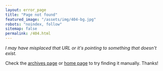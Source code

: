 ```yaml
---
layout: error_page
title: "Page not found"
featured_image: "/assets/img/404-bg.jpg"
robots: "noindex, follow"
sitemap: false
permalink: /404.html
---
```


*I may have misplaced that URL or it's pointing to something that doesn't exist.*

Check the [archives page](/archives/) or [home page](/) to try finding it manually. Thanks!
